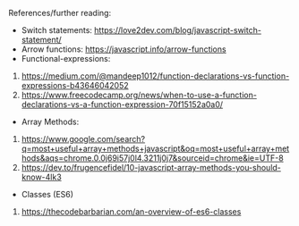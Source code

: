 References/further reading:

- Switch statements: https://love2dev.com/blog/javascript-switch-statement/
- Arrow functions: https://javascript.info/arrow-functions
- Functional-expressions:

1. https://medium.com/@mandeep1012/function-declarations-vs-function-expressions-b43646042052
2. https://www.freecodecamp.org/news/when-to-use-a-function-declarations-vs-a-function-expression-70f15152a0a0/

- Array Methods:

1. https://www.google.com/search?q=most+useful+array+methods+javascript&oq=most+useful+array+methods&aqs=chrome.0.0j69i57j0l4.3211j0j7&sourceid=chrome&ie=UTF-8
2. https://dev.to/frugencefidel/10-javascript-array-methods-you-should-know-4lk3

- Classes (ES6)

1. https://thecodebarbarian.com/an-overview-of-es6-classes
